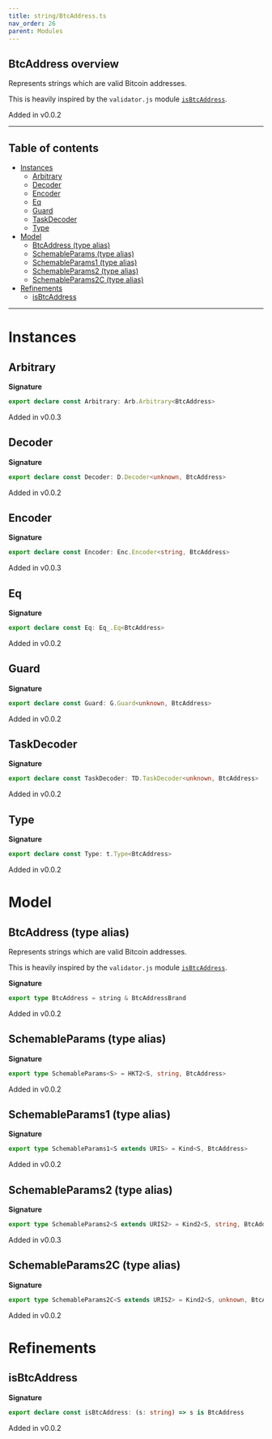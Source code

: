 ```yaml
---
title: string/BtcAddress.ts
nav_order: 26
parent: Modules
---
```


## BtcAddress overview

Represents strings which are valid Bitcoin addresses.

This is heavily inspired by the `validator.js` module
[`isBtcAddress`](https://github.com/validatorjs/validator.js/blob/master/src/lib/isBtcAddress.js).

Added in v0.0.2

---

<h2 class="text-delta">Table of contents</h2>

- [Instances](#instances)
  - [Arbitrary](#arbitrary)
  - [Decoder](#decoder)
  - [Encoder](#encoder)
  - [Eq](#eq)
  - [Guard](#guard)
  - [TaskDecoder](#taskdecoder)
  - [Type](#type)
- [Model](#model)
  - [BtcAddress (type alias)](#btcaddress-type-alias)
  - [SchemableParams (type alias)](#schemableparams-type-alias)
  - [SchemableParams1 (type alias)](#schemableparams1-type-alias)
  - [SchemableParams2 (type alias)](#schemableparams2-type-alias)
  - [SchemableParams2C (type alias)](#schemableparams2c-type-alias)
- [Refinements](#refinements)
  - [isBtcAddress](#isbtcaddress)

---

# Instances

## Arbitrary

**Signature**

```ts
export declare const Arbitrary: Arb.Arbitrary<BtcAddress>
```

Added in v0.0.3

## Decoder

**Signature**

```ts
export declare const Decoder: D.Decoder<unknown, BtcAddress>
```

Added in v0.0.2

## Encoder

**Signature**

```ts
export declare const Encoder: Enc.Encoder<string, BtcAddress>
```

Added in v0.0.3

## Eq

**Signature**

```ts
export declare const Eq: Eq_.Eq<BtcAddress>
```

Added in v0.0.2

## Guard

**Signature**

```ts
export declare const Guard: G.Guard<unknown, BtcAddress>
```

Added in v0.0.2

## TaskDecoder

**Signature**

```ts
export declare const TaskDecoder: TD.TaskDecoder<unknown, BtcAddress>
```

Added in v0.0.2

## Type

**Signature**

```ts
export declare const Type: t.Type<BtcAddress>
```

Added in v0.0.2

# Model

## BtcAddress (type alias)

Represents strings which are valid Bitcoin addresses.

This is heavily inspired by the `validator.js` module
[`isBtcAddress`](https://github.com/validatorjs/validator.js/blob/master/src/lib/isBtcAddress.js).

**Signature**

```ts
export type BtcAddress = string & BtcAddressBrand
```

Added in v0.0.2

## SchemableParams (type alias)

**Signature**

```ts
export type SchemableParams<S> = HKT2<S, string, BtcAddress>
```

Added in v0.0.2

## SchemableParams1 (type alias)

**Signature**

```ts
export type SchemableParams1<S extends URIS> = Kind<S, BtcAddress>
```

Added in v0.0.2

## SchemableParams2 (type alias)

**Signature**

```ts
export type SchemableParams2<S extends URIS2> = Kind2<S, string, BtcAddress>
```

Added in v0.0.3

## SchemableParams2C (type alias)

**Signature**

```ts
export type SchemableParams2C<S extends URIS2> = Kind2<S, unknown, BtcAddress>
```

Added in v0.0.2

# Refinements

## isBtcAddress

**Signature**

```ts
export declare const isBtcAddress: (s: string) => s is BtcAddress
```

Added in v0.0.2
